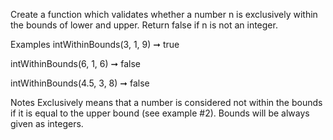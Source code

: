 Create a function which validates whether a number n is exclusively within the bounds of lower and upper. Return false if n is not an integer.

Examples
intWithinBounds(3, 1, 9) ➞ true

intWithinBounds(6, 1, 6) ➞ false

intWithinBounds(4.5, 3, 8) ➞ false

Notes
Exclusively means that a number is considered not within the bounds if it is equal to the upper bound (see example #2).
Bounds will be always given as integers.
